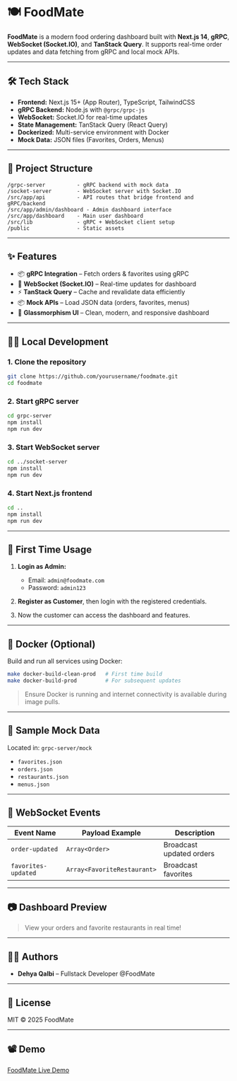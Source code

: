 # 🍽️ FoodMate

**FoodMate** is a modern food ordering dashboard built with **Next.js 14**, **gRPC**, **WebSocket (Socket.IO)**, and **TanStack Query**. It supports real-time order updates and data fetching from gRPC and local mock APIs.

---

## 🛠️ Tech Stack

* **Frontend:** Next.js 15+ (App Router), TypeScript, TailwindCSS
* **gRPC Backend:** Node.js with `@grpc/grpc-js`
* **WebSocket:** Socket.IO for real-time updates
* **State Management:** TanStack Query (React Query)
* **Dockerized:** Multi-service environment with Docker
* **Mock Data:** JSON files (Favorites, Orders, Menus)

---

## 📁 Project Structure

```
/grpc-server          - gRPC backend with mock data
/socket-server        - WebSocket server with Socket.IO
/src/app/api          - API routes that bridge frontend and gRPC/backend
/src/app/admin/dashboard - Admin dashboard interface
/src/app/dashboard    - Main user dashboard
/src/lib              - gRPC + WebSocket client setup
/public               - Static assets
```

---

## ✨ Features

* 📦 **gRPC Integration** – Fetch orders & favorites using gRPC
* 🔁 **WebSocket (Socket.IO)** – Real-time updates for dashboard
* ⚡ **TanStack Query** – Cache and revalidate data efficiently
* 📦 **Mock APIs** – Load JSON data (orders, favorites, menus)
* 💅 **Glassmorphism UI** – Clean, modern, and responsive dashboard

---

## 🧑‍💻 Local Development

### 1. Clone the repository

```bash
git clone https://github.com/yourusername/foodmate.git
cd foodmate
```

### 2. Start gRPC server

```bash
cd grpc-server
npm install
npm run dev
```

### 3. Start WebSocket server

```bash
cd ../socket-server
npm install
npm run dev
```

### 4. Start Next.js frontend

```bash
cd ..
npm install
npm run dev
```

---

## 🚩 First Time Usage

1. **Login as Admin:**

   * Email: `admin@foodmate.com`
   * Password: `admin123`

2. **Register as Customer**, then login with the registered credentials.

3. Now the customer can access the dashboard and features.

---

## 🐳 Docker (Optional)

Build and run all services using Docker:

```bash
make docker-build-clean-prod   # First time build
make docker-build-prod         # For subsequent updates
```

> Ensure Docker is running and internet connectivity is available during image pulls.

---

## 📂 Sample Mock Data

Located in: `grpc-server/mock`

* `favorites.json`
* `orders.json`
* `restaurants.json`
* `menus.json`

---

## 🔌 WebSocket Events

| Event Name          | Payload Example             | Description              |
| ------------------- | --------------------------- | ------------------------ |
| `order-updated`     | `Array<Order>`              | Broadcast updated orders |
| `favorites-updated` | `Array<FavoriteRestaurant>` | Broadcast favorites      |

---

## 📷 Dashboard Preview

> View your orders and favorite restaurants in real time!

---

## 👨‍🍳 Authors

* **Dehya Qalbi** – Fullstack Developer @FoodMate

---

## 📄 License

MIT © 2025 FoodMate

---

## 📽️ Demo

[FoodMate Live Demo](https://dehyabi.github.io/foodmate)

